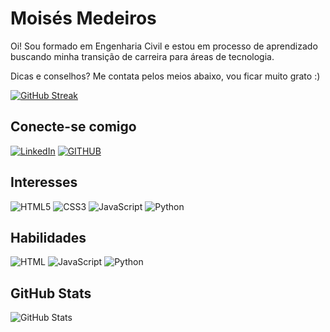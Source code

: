 # Moisés Medeiros
Oi! Sou formado em Engenharia Civil e estou em processo de aprendizado buscando minha transição de carreira para áreas de tecnologia. 

Dicas e conselhos? Me contata pelos meios abaixo, vou ficar muito grato :)

[![GitHub Streak](https://streak-stats.demolab.com?user=moiseesmedeiroos&theme=radical&locale=pt_BR&mode=weekly)](https://git.io/streak-stats)

## Conecte-se comigo
[![LinkedIn](https://img.shields.io/badge/LinkedIn-000?style=for-the-badge&logo=linkedin&logoColor=0E76A8)](https://www.linkedin.com/in/moiseesmedeiroos/) [![GITHUB](https://img.shields.io/badge/github-000?style=for-the-badge&logo=github&logoColor=0E76A8)](https://github.com/moiseesmedeiroos)

## Interesses
![HTML5](https://img.shields.io/badge/HTML5-000?style=for-the-badge&logo=html5)	![CSS3](https://img.shields.io/badge/CSS3-000?style=for-the-badge&logo=css3&logoColor=264CE4) ![JavaScript](https://img.shields.io/badge/JavaScript-000?style=for-the-badge&logo=javascript) ![Python](https://img.shields.io/badge/Python-000?style=for-the-badge&logo=python)


## Habilidades
![HTML](https://img.shields.io/badge/HTML-000?style=for-the-badge&logo=html5) ![JavaScript](https://img.shields.io/badge/JavaScript-000?style=for-the-badge&logo=javascript) ![Python](https://img.shields.io/badge/Python-000?style=for-the-badge&logo=python)


## GitHub Stats
![GitHub Stats](https://github-readme-stats.vercel.app/api?username=moiseesmedeiroos&show_icons=true&hide=contribs,prs&cache_seconds=86400&theme=nightowl)
